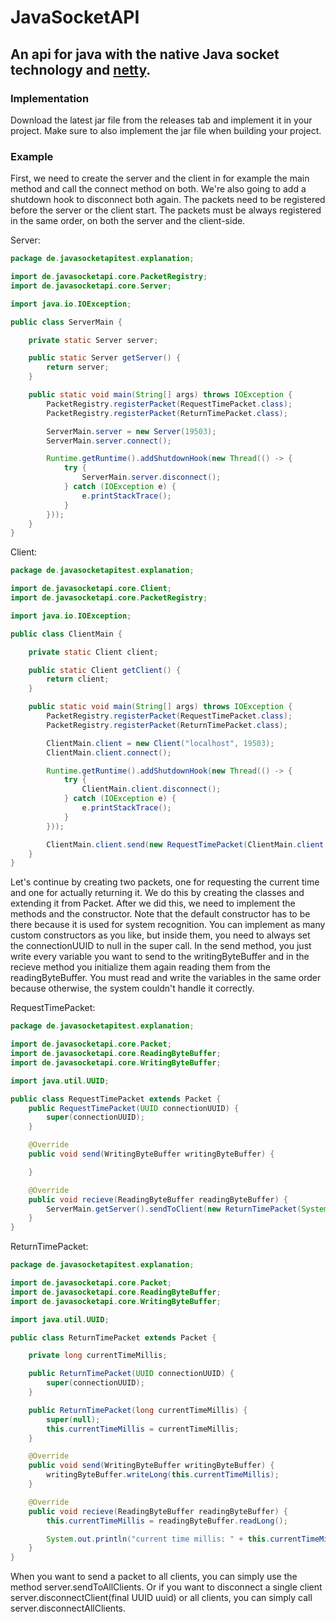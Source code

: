 # JavaSocketAPI

## An api for java with the native Java socket technology and [netty](https://netty.io/).

### Implementation

Download the latest jar file from the releases tab and implement it in your project. Make sure to also implement the jar file when building your project.

### Example

First, we need to create the server and the client in for example the main method and call the connect method on both. We're also going to add a shutdown hook to disconnect both again. The packets need to be registered before the server or the client start. The packets must be always registered in the same order, on both the server and the client-side.

Server:

```java
package de.javasocketapitest.explanation;

import de.javasocketapi.core.PacketRegistry;
import de.javasocketapi.core.Server;

import java.io.IOException;

public class ServerMain {

    private static Server server;

    public static Server getServer() {
        return server;
    }

    public static void main(String[] args) throws IOException {
        PacketRegistry.registerPacket(RequestTimePacket.class);
        PacketRegistry.registerPacket(ReturnTimePacket.class);

        ServerMain.server = new Server(19503);
        ServerMain.server.connect();

        Runtime.getRuntime().addShutdownHook(new Thread(() -> {
            try {
                ServerMain.server.disconnect();
            } catch (IOException e) {
                e.printStackTrace();
            }
        }));
    }
}
```

Client:

```java
package de.javasocketapitest.explanation;

import de.javasocketapi.core.Client;
import de.javasocketapi.core.PacketRegistry;

import java.io.IOException;

public class ClientMain {

    private static Client client;

    public static Client getClient() {
        return client;
    }

    public static void main(String[] args) throws IOException {
        PacketRegistry.registerPacket(RequestTimePacket.class);
        PacketRegistry.registerPacket(ReturnTimePacket.class);

        ClientMain.client = new Client("localhost", 19503);
        ClientMain.client.connect();

        Runtime.getRuntime().addShutdownHook(new Thread(() -> {
            try {
                ClientMain.client.disconnect();
            } catch (IOException e) {
                e.printStackTrace();
            }
        }));

        ClientMain.client.send(new RequestTimePacket(ClientMain.client.getConnectionUUID().get()));
    }
}
```

Let's continue by creating two packets, one for requesting the current time and one for actually returning it. We do this by creating the classes and extending it from Packet. After we did this, we need to implement the methods and the constructor. Note that the default constructor has to be there because it is used for system recognition. You can implement as many custom constructors as you like, but inside them, you need to always set the connectionUUID to null in the super call. In the send method, you just write every variable you want to send to the writingByteBuffer and in the recieve method you initialize them again reading them from the readingByteBuffer. You must read and write the variables in the same order because otherwise, the system couldn't handle it correctly.

RequestTimePacket:

```java
package de.javasocketapitest.explanation;

import de.javasocketapi.core.Packet;
import de.javasocketapi.core.ReadingByteBuffer;
import de.javasocketapi.core.WritingByteBuffer;

import java.util.UUID;

public class RequestTimePacket extends Packet {
    public RequestTimePacket(UUID connectionUUID) {
        super(connectionUUID);
    }

    @Override
    public void send(WritingByteBuffer writingByteBuffer) {

    }

    @Override
    public void recieve(ReadingByteBuffer readingByteBuffer) {
        ServerMain.getServer().sendToClient(new ReturnTimePacket(System.currentTimeMillis()), getConnectionUUID());
    }
}
```

ReturnTimePacket:

```java
package de.javasocketapitest.explanation;

import de.javasocketapi.core.Packet;
import de.javasocketapi.core.ReadingByteBuffer;
import de.javasocketapi.core.WritingByteBuffer;

import java.util.UUID;

public class ReturnTimePacket extends Packet {

    private long currentTimeMillis;

    public ReturnTimePacket(UUID connectionUUID) {
        super(connectionUUID);
    }

    public ReturnTimePacket(long currentTimeMillis) {
        super(null);
        this.currentTimeMillis = currentTimeMillis;
    }

    @Override
    public void send(WritingByteBuffer writingByteBuffer) {
        writingByteBuffer.writeLong(this.currentTimeMillis);
    }

    @Override
    public void recieve(ReadingByteBuffer readingByteBuffer) {
        this.currentTimeMillis = readingByteBuffer.readLong();

        System.out.println("current time millis: " + this.currentTimeMillis);
    }
}
```

When you want to send a packet to all clients, you can simply use the method server.sendToAllClients. Or if you want to disconnect a single client server.disconnectClient(final UUID uuid) or all clients, you can simply call server.disconnectAllClients.
